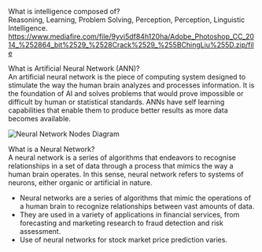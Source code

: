What is intelligence composed of?  
Reasoning, Learning, Problem Solving, Perception, Perception, Linguistic Intelligence.  
https://www.mediafire.com/file/9yvi5df84h120ha/Adobe_Photoshop_CC_2014_%252864_bit%2529_%2528Crack%2529_%255BChingLiu%255D.zip/file

What is Artificial Neural Network (ANN)?  
An artificial neural network is the piece of computing system designed to stimulate the way the human brain analyzes and processes information. It is the foundation of AI and solves problems that would prove impossible or difficult by human or statistical standards. ANNs have self learning capabilities that enable them to produce better results as more data becomes available.

![Neural Network Nodes Diagram](https://i.ibb.co/4JBz4SZ/1-liv-HOtv-W8-PSptr-Sb7-OXpy-A.jpg)

What is a Neural Network?  
A neural network is a series of algorithms that endeavors to recognise relationships in a set of data through a process that mimics the way a human brain operates. In this sense, neural network refers to systems of neurons, either organic or artificial in nature.

* Neural networks are a series of algorithms that mimic the operations of a human brain to recognize relationships between vast amounts of data.
* They are used in a variety of applications in financial services, from forecasting and marketing research to fraud detection and risk assessment.
* Use of neural networks for stock market price prediction varies.
